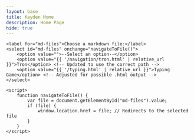 ```yaml
---
layout: base
title: Kayden Home
description: Home Page
hide: true
---
```


<html lang="en">
<head>
    <meta charset="UTF-8">
    <meta name="viewport" content="width=device-width, initial-scale=1.0">
    <title>Dropdown Menu to MD Files</title>
</head>
<body>

    <label for="md-files">Choose a markdown file:</label>
    <select id="md-files" onchange="navigateToFile()">
        <option value="">--Select an option--</option>
        <option value="{{ '/navigation/tron.html' | relative_url }}">Tron</option> <!-- Updated to use the correct path -->
        <option value="{{ '/typing.html' | relative_url }}">Typing Game</option> <!-- Adjusted for possible .html output -->
    </select>

    <script>
        function navigateToFile() {
            var file = document.getElementById("md-files").value;
            if (file) {
                window.location.href = file; // Redirects to the selected file
            }
        }
    </script>

</body>
</html>
